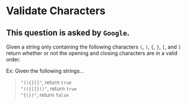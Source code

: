 # Validate Characters

## This question is asked by `Google`.  

Given a string only containing the following characters `(`, `)`, `{`, `}`, `[`, and `]` return whether or not the opening and closing characters are in a valid order. 

Ex: Given the following strings...  

>`"(){}[]"`, return `true`  
`"(({[]}))"`, return `true`  
`"{(})"`, return `false`